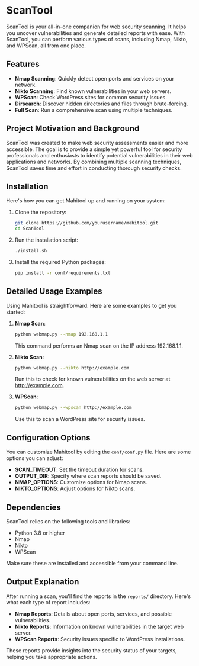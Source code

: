 # ScanTool

ScanTool is your all-in-one companion for web security scanning. It helps you uncover vulnerabilities and generate detailed reports with ease. With ScanTool, you can perform various types of scans, including Nmap, Nikto, and WPScan, all from one place.

## Features

- **Nmap Scanning**: Quickly detect open ports and services on your network.
- **Nikto Scanning**: Find known vulnerabilities in your web servers.
- **WPScan**: Check WordPress sites for common security issues.
- **Dirsearch**: Discover hidden directories and files through brute-forcing.
- **Full Scan**: Run a comprehensive scan using multiple techniques.

## Project Motivation and Background

ScanTool was created to make web security assessments easier and more accessible. The goal is to provide a simple yet powerful tool for security professionals and enthusiasts to identify potential vulnerabilities in their web applications and networks. By combining multiple scanning techniques, ScanTool saves time and effort in conducting thorough security checks.

## Installation

Here's how you can get Mahitool up and running on your system:

1. Clone the repository:
   ```sh
   git clone https://github.com/yourusername/mahitool.git
   cd ScanTool
   ```

2. Run the installation script:
   ```sh
   ./install.sh
   ```

3. Install the required Python packages:
   ```sh
   pip install -r conf/requirements.txt
   ```

## Detailed Usage Examples

Using Mahitool is straightforward. Here are some examples to get you started:

1. **Nmap Scan**:
   ```sh
   python webmap.py --nmap 192.168.1.1
   ```
   This command performs an Nmap scan on the IP address 192.168.1.1.

2. **Nikto Scan**:
   ```sh
   python webmap.py --nikto http://example.com
   ```
   Run this to check for known vulnerabilities on the web server at http://example.com.

3. **WPScan**:
   ```sh
   python webmap.py --wpscan http://example.com
   ```
   Use this to scan a WordPress site for security issues.

## Configuration Options

You can customize Mahitool by editing the `conf/conf.py` file. Here are some options you can adjust:

- **SCAN_TIMEOUT**: Set the timeout duration for scans.
- **OUTPUT_DIR**: Specify where scan reports should be saved.
- **NMAP_OPTIONS**: Customize options for Nmap scans.
- **NIKTO_OPTIONS**: Adjust options for Nikto scans.

## Dependencies

ScanTool relies on the following tools and libraries:

- Python 3.8 or higher
- Nmap
- Nikto
- WPScan

Make sure these are installed and accessible from your command line.

## Output Explanation

After running a scan, you'll find the reports in the `reports/` directory. Here's what each type of report includes:

- **Nmap Reports**: Details about open ports, services, and possible vulnerabilities.
- **Nikto Reports**: Information on known vulnerabilities in the target web server.
- **WPScan Reports**: Security issues specific to WordPress installations.

These reports provide insights into the security status of your targets, helping you take appropriate actions.


